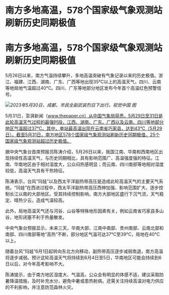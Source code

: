 # 南方多地高温，578个国家级气象观测站刷新历史同期极值

# 南方多地高温，578个国家级气象观测站刷新历史同期极值

5月26日以来，南方气温持续攀升，多地高温突破有气象记录以来的历史极值。浙江、福建、江西、湖南、广东、广西等地出现35℃以上的高温天气，四川、云南等地局地气温超过40℃。四川、广东等地部分地区发布今年首个高温红色预警信号。

![](https://inews.gtimg.com/om_bt/O8fToY7dilqREtYmgM4h7g_rblAiAI8rc7Zm4hmXvzV7kAA/1000)_2023年5月30日，成都，市民全副武装烈日下出行。视觉中国
图_

5月31日，澎湃新闻（www.thepaper.cn）从中国气象局获悉，5月29日至31日是此轮高温天气过程的最强时段，江西、湖南、广东、广西以及云南、四川等地部分地区气温超过37℃。其中，单站最高温出现在云南省巧家县，达到43℃（5月29日）。截至5月31日，南方地区578个国家级气象观测站刷新历史同期极值，25个国家级气象观测站超过历史极值。

据中央气象台首席预报员陈涛介绍，5月26日以来，我国江南、华南和西南地区出现持续性高温天气，与历史同期相比，具有影响范围广、高温强度强的特征。江南、华南地区由于相对湿度大，公众闷热感明显；而云南、四川南部等地相对湿度较低，高温天气具有干热特征。

陈涛表示，台风“玛娃”以及西太平洋副热带高压是造成此轮高温天气的主要天气系统。“玛娃”在西进过程中，西太平洋副热带高压西伸加强、影响范围扩大，逐步控制长江以南的大部地区。受其持续控制影响，南方大部地区盛行下沉气流，天气稳定、晴热少云，造成气温较高。

此外，局地高温天气还与河谷、山谷等特殊地形因素有关，例如云南省巧家县多山谷，地形闭塞不利于热量散发。

中央气象台预报显示，未来三天，华南大部、江南中南部、贵州南部、云南北部和南部、四川南部等地“高热”不断，部分地区气温可达37℃至39℃，局地在40℃以上。

随着台风“玛娃”6月1日起转向东北方向移动，副热带高压逐步减弱南退，南方高温将逐步减弱。预计这轮高温天气将持续到6月4日至5日，华南地区可能会持续到6日以后，对今年高考影响不大。

陈涛提示，由于南方地区湿度大、气温高，公众会有明显的体感不适，建议采取防暑降温措施，及时补充水分，避免中暑或患热射病。还需关注持续高温对电力供应的不利影响，并注意防范森林火灾。

